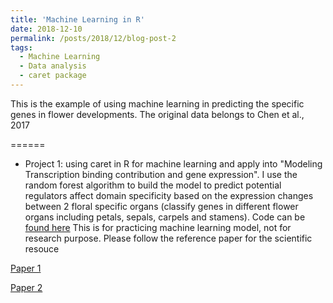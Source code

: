 ```yaml
---
title: 'Machine Learning in R'
date: 2018-12-10
permalink: /posts/2018/12/blog-post-2
tags:
  - Machine Learning
  - Data analysis
  - caret package 
---
```


This is the example of using machine learning in predicting the specific genes in flower developments. 
The original data belongs to Chen et al., 2017

 
======

* Project 1: using caret in R for machine learning and apply into "Modeling Transcription binding contribution and gene expression". I use the random forest algorithm to build the model to predict potential regulators affect domain specificity based on the expression changes between 2 floral specific organs (classify genes in different flower organs including petals, sepals, carpels and stamens). Code can be [found here](https://github.com/donalbonny/MachineLearning_projects/blob/master/flower_model.Rmd)
This is for practicing machine learning model, not for research purpose. 
Please follow the reference paper for the scientific resouce

[Paper 1](https://github.com/donalbonny/donalbonny.github.io/blob/master/assets/s41467-018-06772-3.pdf)

[Paper 2](https://github.com/donalbonny/donalbonny.github.io/blob/master/assets/419.full.pdf)
     
       
